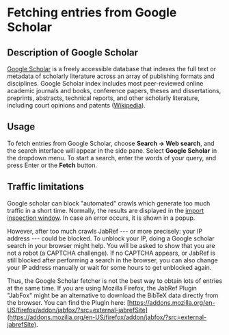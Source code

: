 # Fetching entries from Google Scholar

## Description of  Google Scholar

[Google Scholar](https://scholar.google.com/) is a freely accessible database that indexes the full text or metadata of scholarly literature across an array of publishing formats and disciplines. Google Scholar index includes most peer-reviewed online academic journals and books, conference papers, theses and dissertations, preprints, abstracts, technical reports, and other scholarly literature, including court opinions and patents \([Wikipedia](https://en.wikipedia.org/wiki/Google_Scholar)\).

## Usage

To fetch entries from Google Scholar, choose **Search → Web search**, and the search interface will appear in the side pane. Select **Google Scholar** in the dropdown menu. To start a search, enter the words of your query, and press Enter or the **Fetch** button.

## Traffic limitations

Google scholar can block "automated" crawls which generate too much traffic in a short time. Normally, the results are displayed in the [import inspection window](https://github.com/JabRef/help.jabref.org/tree/2cba6dd8d27886a5c20e321d98dab92592709fba/en/import-export/README.md). In case an error occurs, it is shown in a popup.

However, after too much crawls JabRef --- or more precisely: your IP address --- could be blocked. To unblock your IP, doing a Google scholar search in your browser might help. You will be asked to show that you are not a robot \(a CAPTCHA challenge\). If no CAPTCHA appears, or JabRef is still blocked after performing a search in the browser, you can also change your IP address manually or wait for some hours to get unblocked again.

Thus, the Google Scholar fetcher is not the best way to obtain lots of entries at the same time. If you are using Mozilla Firefox, the JabRef Plugin "JabFox" might be an alternative to download the BibTeX data directly from the browser. You can find the PlugIn here: [https://addons.mozilla.org/en-US/firefox/addon/jabfox/?src=external-jabrefSite](https://addons.mozilla.org/en-US/firefox/addon/jabfox/?src=external-jabrefSite).


